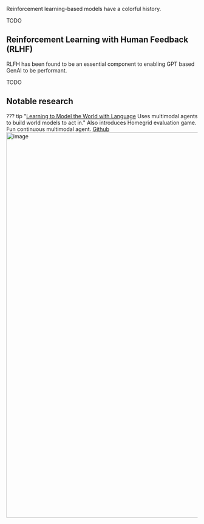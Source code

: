Reinforcement learning-based models have a colorful history. 

TODO


## Reinforcement Learning with Human Feedback (RLHF)

RLFH has been found to be an essential component to enabling GPT based GenAI to be performant. 

TODO

## Notable research

??? tip "[Learning to Model the World with Language](https://arxiv.org/pdf/2308.01399.pdf) Uses multimodal agents to build world models to act in." 
    Also introduces Homegrid evaluation game. Fun continuous multimodal agent. [Github](https://github.com/jlin816/dynalang)
    <img width="1012" alt="image" src="https://github.com/ianderrington/genai/assets/76016868/7ac4076b-e577-47be-b6af-a2429a8a62fa">
